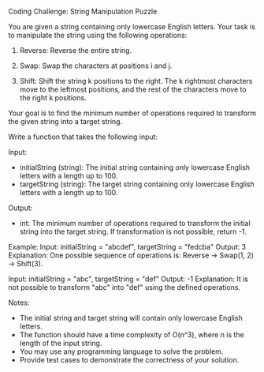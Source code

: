 Coding Challenge: String Manipulation Puzzle

You are given a string containing only lowercase English letters. Your task is to manipulate the string using the following operations:

1. Reverse: Reverse the entire string.

2. Swap: Swap the characters at positions i and j.

3. Shift: Shift the string k positions to the right. The k rightmost characters move to the leftmost positions, and the rest of the characters move to the right k positions.

Your goal is to find the minimum number of operations required to transform the given string into a target string.

Write a function that takes the following input:

Input:
- initialString (string): The initial string containing only lowercase English letters with a length up to 100.
- targetString (string): The target string containing only lowercase English letters with a length up to 100.

Output:
- int: The minimum number of operations required to transform the initial string into the target string. If transformation is not possible, return -1.

Example:
Input: initialString = "abcdef", targetString = "fedcba"
Output: 3
Explanation: One possible sequence of operations is: Reverse -> Swap(1, 2) -> Shift(3).

Input: initialString = "abc", targetString = "def"
Output: -1
Explanation: It is not possible to transform "abc" into "def" using the defined operations.

Notes:
- The initial string and target string will contain only lowercase English letters.
- The function should have a time complexity of O(n^3), where n is the length of the input string.
- You may use any programming language to solve the problem.
- Provide test cases to demonstrate the correctness of your solution.
